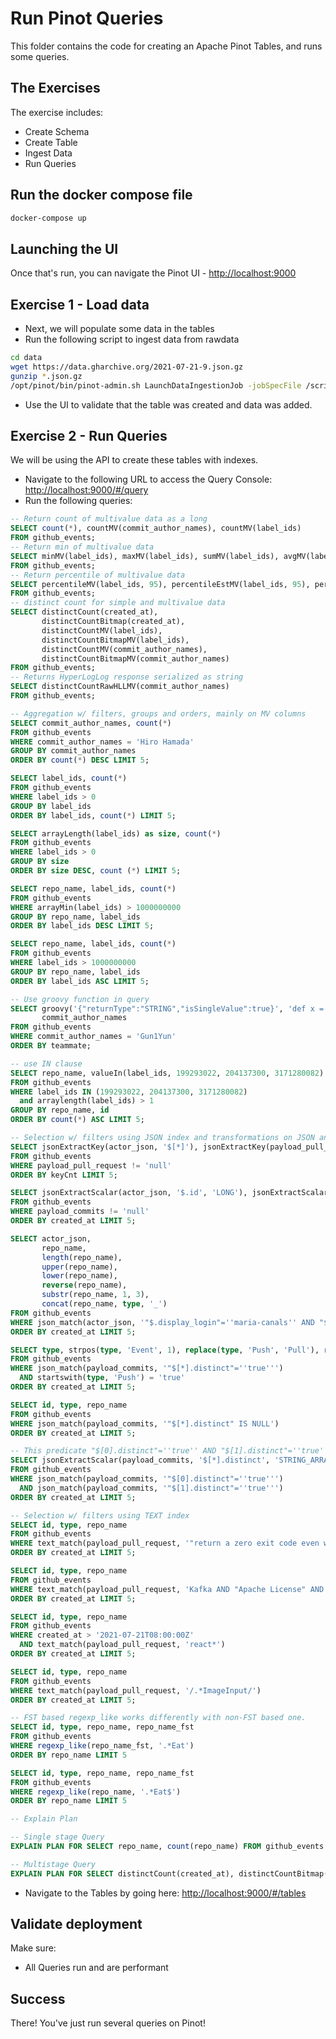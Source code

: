 # Run  Pinot Queries

This folder contains the code for creating an Apache Pinot Tables, and runs some queries.

## The Exercises

The exercise includes:

- Create Schema
- Create Table
- Ingest Data
- Run Queries

## Run the docker compose file

```bash
docker-compose up
```

## Launching the UI

Once that's run, you can navigate the Pinot UI - [http://localhost:9000](http://localhost:9000)

## Exercise 1 - Load data

- Next, we will populate some data in the tables
- Run the following script to ingest data from rawdata

```bash
cd data
wget https://data.gharchive.org/2021-07-21-9.json.gz
gunzip *.json.gz
/opt/pinot/bin/pinot-admin.sh LaunchDataIngestionJob -jobSpecFile /scripts/job-spec.yaml
```

- Use the UI to validate that the table was created and data was added.

## Exercise 2 - Run Queries

We will be using the API to create these tables with indexes.

- Navigate to the following URL to access the Query Console: [http://localhost:9000/#/query](http://localhost:9000/#/query)
- Run the following queries:

```SQL
-- Return count of multivalue data as a long
SELECT count(*), countMV(commit_author_names), countMV(label_ids)
FROM github_events;
-- Return min of multivalue data
SELECT minMV(label_ids), maxMV(label_ids), sumMV(label_ids), avgMV(label_ids), minMaxRangeMV(label_ids)
FROM github_events;
-- Return percentile of multivalue data
SELECT percentileMV(label_ids, 95), percentileEstMV(label_ids, 95), percentileTDigestMV(label_ids, 95)
FROM github_events;
-- distinct count for simple and multivalue data
SELECT distinctCount(created_at),
       distinctCountBitmap(created_at),
       distinctCountMV(label_ids),
       distinctCountBitmapMV(label_ids),
       distinctCountMV(commit_author_names),
       distinctCountBitmapMV(commit_author_names)
FROM github_events;
-- Returns HyperLogLog response serialized as string
SELECT distinctCountRawHLLMV(commit_author_names)
FROM github_events;

-- Aggregation w/ filters, groups and orders, mainly on MV columns
SELECT commit_author_names, count(*)
FROM github_events
WHERE commit_author_names = 'Hiro Hamada'
GROUP BY commit_author_names
ORDER BY count(*) DESC LIMIT 5;

SELECT label_ids, count(*)
FROM github_events
WHERE label_ids > 0
GROUP BY label_ids
ORDER BY label_ids, count(*) LIMIT 5;

SELECT arrayLength(label_ids) as size, count(*)
FROM github_events
WHERE label_ids > 0
GROUP BY size
ORDER BY size DESC, count (*) LIMIT 5;

SELECT repo_name, label_ids, count(*)
FROM github_events
WHERE arrayMin(label_ids) > 1000000000
GROUP BY repo_name, label_ids
ORDER BY label_ids DESC LIMIT 5;

SELECT repo_name, label_ids, count(*)
FROM github_events
WHERE label_ids > 1000000000
GROUP BY repo_name, label_ids
ORDER BY label_ids ASC LIMIT 5;

-- Use groovy function in query
SELECT groovy('{"returnType":"STRING","isSingleValue":true}', 'def x = 0; arg0.eachWithIndex{item, idx -> if (item.startsWith("Y")) { x = item }}; return x', commit_author_names) AS teammate,
       commit_author_names
FROM github_events
WHERE commit_author_names = 'Gun1Yun'
ORDER BY teammate;

-- use IN clause
SELECT repo_name, valueIn(label_ids, 199293022, 204137300, 3171280082) AS id, count(*)
FROM github_events
WHERE label_ids IN (199293022, 204137300, 3171280082)
  and arraylength(label_ids) > 1
GROUP BY repo_name, id
ORDER BY count(*) ASC LIMIT 5;

-- Selection w/ filters using JSON index and transformations on JSON and String columns
SELECT jsonExtractKey(actor_json, '$[*]'), jsonExtractKey(payload_pull_request, '$[*]'), arrayLength(jsonExtractKey(payload_pull_request, '$[*]')) AS keyCnt
FROM github_events
WHERE payload_pull_request != 'null'
ORDER BY keyCnt LIMIT 5;

SELECT jsonExtractScalar(actor_json, '$.id', 'LONG'), jsonExtractScalar(payload_commits, '$[*].author.name', 'STRING'), jsonExtractScalar(payload_commits, '$[*].author.name', 'STRING_ARRAY')
FROM github_events
WHERE payload_commits != 'null'
ORDER BY created_at LIMIT 5;

SELECT actor_json,
       repo_name,
       length(repo_name),
       upper(repo_name),
       lower(repo_name),
       reverse(repo_name),
       substr(repo_name, 1, 3),
       concat(repo_name, type, '_')
FROM github_events
WHERE json_match(actor_json, '"$.display_login"=''maria-canals'' AND "$.id"=73915791')
ORDER BY created_at LIMIT 5;

SELECT type, strpos(type, 'Event', 1), replace(type, 'Push', 'Pull'), rpad(type, 20, '_'), lpad(type, 20, '_'), codepoint(type), chr(codepoint(type))
FROM github_events
WHERE json_match(payload_commits, '"$[*].distinct"=''true''')
  AND startswith(type, 'Push') = 'true'
ORDER BY created_at LIMIT 5;

SELECT id, type, repo_name
FROM github_events
WHERE json_match(payload_commits, '"$[*].distinct" IS NULL')
ORDER BY created_at LIMIT 5;

-- This predicate "$[0].distinct"=''true'' AND "$[1].distinct"=''true'' does not work due to how JSON index is built
SELECT jsonExtractScalar(payload_commits, '$[*].distinct', 'STRING_ARRAY')
FROM github_events
WHERE json_match(payload_commits, '"$[0].distinct"=''true''')
  AND json_match(payload_commits, '"$[1].distinct"=''true''')
ORDER BY created_at LIMIT 5;

-- Selection w/ filters using TEXT index
SELECT id, type, repo_name
FROM github_events
WHERE text_match(payload_pull_request, '"return a zero exit code even when"')
ORDER BY created_at LIMIT 5;

SELECT id, type, repo_name
FROM github_events
WHERE text_match(payload_pull_request, 'Kafka AND "Apache License" AND "ENVIRONMENT VARIABLES"')
ORDER BY created_at LIMIT 5;

SELECT id, type, repo_name
FROM github_events
WHERE created_at > '2021-07-21T08:00:00Z'
  AND text_match(payload_pull_request, 'react*')
ORDER BY created_at LIMIT 5;

SELECT id, type, repo_name
FROM github_events
WHERE text_match(payload_pull_request, '/.*ImageInput/')
ORDER BY created_at LIMIT 5;

-- FST based regexp_like works differently with non-FST based one.
SELECT id, type, repo_name, repo_name_fst
FROM github_events
WHERE regexp_like(repo_name_fst, '.*Eat')
ORDER BY repo_name LIMIT 5

SELECT id, type, repo_name, repo_name_fst
FROM github_events
WHERE regexp_like(repo_name, '.*Eat$')
ORDER BY repo_name LIMIT 5

-- Explain Plan

-- Single stage Query
EXPLAIN PLAN FOR SELECT repo_name, count(repo_name) FROM github_events GROUP BY repo_name

-- Multistage Query
EXPLAIN PLAN FOR SELECT distinctCount(created_at), distinctCountBitmap(created_at), distinctCountMV(label_ids), distinctCountBitmapMV(label_ids), distinctCountMV(commit_author_names), distinctCountBitmapMV(commit_author_names) FROM github_events

```

- Navigate to the Tables by going here: [http://localhost:9000/#/tables](http://localhost:9000/#/tables)

## Validate deployment

Make sure:

- All Queries run and are performant

## Success

There! 
You've just run several queries on Pinot!

